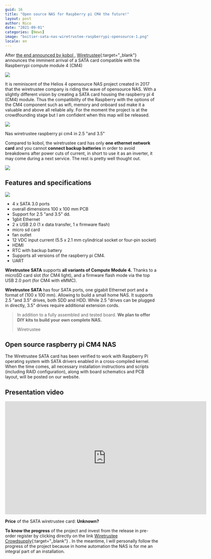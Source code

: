 ```yaml
---
guid: 16
title: "Open source NAS for Raspberry pi CM4 the future!"
layout: post
author: Nico
date: "2021-09-01"
categories: [News]
image: "boitier-sata-nas-wiretrustee-raspberrypi-opensource-1.png"
locale: en
---
```

After [the end announced by kobol ,](https://www.haade.fr/blog/news/kobol-helios-64-cest-termine/) [Wiretrustee](https://wiretrustee.com/){:target="_blank"} announces the imminent arrival of a SATA card compatible with the Raspberrypi compute module 4 (CM4)

![]({:target="_blank"}carte-sata-wiretrustee-raspberrypi-4-1.png )

It is reminiscent of the Helios 4 opensource NAS project created in 2017 that the wiretrustee company is riding the wave of opensource NAS. With a slightly different vision by creating a SATA card housing the raspberry pi 4 (CM4) module. Thus the compatibility of the Raspberry with the options of the CM4 component such as wifi, memory and onboard ssd make it a valuable and above all reliable ally. For the moment the project is at the crowdfounding stage but I am confident when this map will be released.

![]({:target="_blank"}boitier-sata-nas-wiretrustee-raspberrypi-opensource-1.png )

Nas wiretrustee raspberry pi cm4 in 2.5 "and 3.5"

Compared to kobol, the wiretrustee card has only **one ethernet network card** and you cannot **connect backup batteries** in order to avoid breakdowns after power cuts of current, in short to use it as an inverter, it may come during a next service. The rest is pretty well thought out.

![ ]({:target="_blank"}blueprint-wiretrustee-sata-raspberry-card-nas-1024x576.png )

## Features and specifications

![]({:target="_blank"}wiretrustee-raspberrypi-board-sata-nas-opensource.png )

- 4 x SATA 3.0 ports
- overall dimensions 100 x 100 mm PCB
- Support for 2.5 "and 3.5" dd.
- 1gbit Ethernet
- 2 x USB 2.0 (1 x data transfer, 1 x firmware flash)
- micro sd card
- fan outlet
- 12 VDC input current (5.5 x 2.1 mm cylindrical socket or four-pin socket)
- HDMI
- RTC with backup battery
- Supports all versions of the raspberry pi CM4.
- UART

**Wiretrustee SATA** supports **all variants of Compute Module 4.** Thanks to a microSD card slot (for CM4 light), and a firmware flash mode via the top USB 2.0 port (for CM4 with eMMC).

**Wiretrustee SATA** has four SATA ports, one gigabit Ethernet port and a format of (100 x 100 mm). Allowing to build a small home NAS. It supports 2.5 "and 3.5" drives, both SDD and HDD. While 2.5 "drives can be plugged in directly, 3.5" drives require additional extension cords.

> In addition to a fully assembled and tested board. **We plan to offer DIY kits to build your own complete NAS.**
>
> Wiretrustee

## Open source raspberry pi CM4 NAS

The Wiretrustee SATA card has been verified to work with Raspberry Pi operating system with SATA drivers enabled in a cross-compiled kernel. When the time comes, all necessary installation instructions and scripts (including RAID configuration), along with board schematics and PCB layout, will be posted on our website.

## Presentation video

<div class="media">
<iframe width="662" height="372" src="https://www.youtube.com/embed/ahrdx3TYxZc" frameborder="0" allowfullscreen></iframe>
</div>

**Price** of the SATA wiretrustee card: **Unknown?**

**To know the progress** of the project and invest from the release in pre-order register by clicking directly on the link [Wiretrustee Crowdsupply](https://www.crowdsupply.com/wiretrustee/wiretrustee-sata ){:target="_blank"} . In the meantime, I will personally follow the progress of the project because in home automation the NAS is for me an integral part of an installation.
